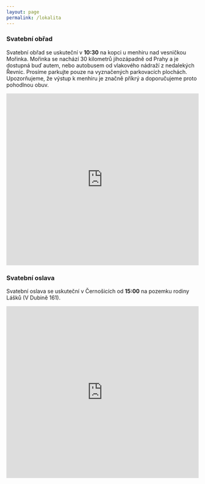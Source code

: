 ```yaml
---
layout: page
permalink: /lokalita
---
```


### Svatební obřad
Svatební obřad se uskuteční v **10:30** na kopci u menhiru nad vesničkou Mořinka. Mořinka se nachází 30 kilometrů jihozápadně od Prahy a je dostupná buď autem, nebo autobusem od vlakového nádraží z nedalekých Řevnic. Prosíme parkujte pouze na vyznačených parkovacích plochách. Upozorňujeme, že výstup k menhiru je značně příkrý a doporučujeme proto pohodlnou obuv.
<iframe src="https://www.google.com/maps/embed?pb=!1m18!1m12!1m3!1d1842.143688781865!2d14.236580750384487!3d49.943207831564706!2m3!1f0!2f0!3f0!3m2!1i1024!2i768!4f13.1!3m3!1m2!1s0x0%3A0x0!2zNDnCsDU2JzM1LjUiTiAxNMKwMTQnMTkuNiJF!5e1!3m2!1sen!2sus!4v1612106452003!5m2!1sen!2sus&z=19" width="100%" height="450" frameborder="0" style="border:0;" allowfullscreen="" aria-hidden="false" tabindex="0"></iframe>


### Svatební oslava
Svatební oslava se uskuteční v Černošicích od **15:00** na pozemku rodiny Lášků (V Dubině 161).
<iframe src="https://www.google.com/maps/embed?pb=!1m18!1m12!1m3!1d1841.456597234386!2d14.314107250385371!3d49.961173530279304!2m3!1f0!2f0!3f0!3m2!1i1024!2i768!4f13.1!3m3!1m2!1s0x0%3A0x0!2zNDnCsDU3JzQwLjIiTiAxNMKwMTgnNTguNyJF!5e1!3m2!1sen!2sus!4v1612106664767!5m2!1sen!2sus&zoom=9" width="100%" height="450" frameborder="0" style="border:0;" allowfullscreen="" aria-hidden="false" tabindex="0"></iframe>

